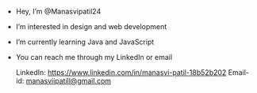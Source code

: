- Hey, I’m @Manasvipatil24
- I’m interested in design and web development
- I’m currently learning Java and JavaScript
- You can reach me through my LinkedIn or email
  
   LinkedIn: https://www.linkedin.com/in/manasvi-patil-18b52b202
   Email-id: manasviipatill@gmail.com

<!---
Manasvipatil24/Manasvipatil24 is a ✨ special ✨ repository because its `README.md` (this file) appears on your GitHub profile.
You can click the Preview link to take a look at your changes.
--->
